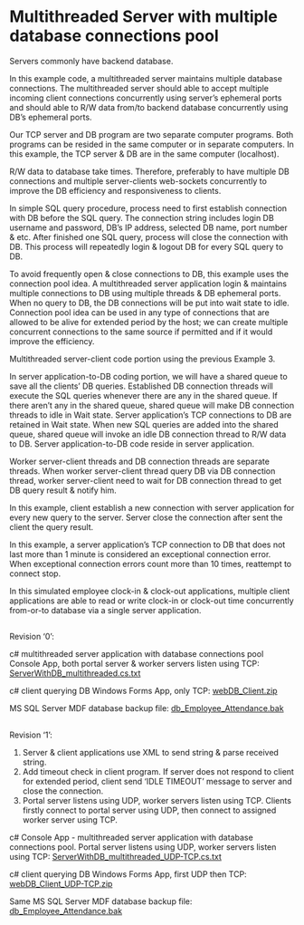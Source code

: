# Multithreaded Server with multiple database connections pool

Servers commonly have backend database.

In this example code, a multithreaded server maintains multiple database connections. The multithreaded server should able to accept multiple incoming client connections concurrently using server’s ephemeral ports and should able to R/W data from/to backend database concurrently using DB’s ephemeral ports.

Our TCP server and DB program are two separate computer programs. Both programs can be resided in the same computer or in separate computers. In this example, the TCP server & DB are in the same computer (localhost).

R/W data to database take times. Therefore, preferably to have multiple DB connections and multiple server-clients web-sockets concurrently to improve the DB efficiency and responsiveness to clients.

In simple SQL query procedure, process need to first establish connection with DB before the SQL query. The connection string includes login DB username and password, DB’s IP address, selected DB name, port number & etc. After finished one SQL query, process will close the connection with DB. This process will repeatedly login & logout DB for every SQL query to DB.

To avoid frequently open & close connections to DB, this example uses the connection pool idea. A multithreaded server application login & maintains multiple connections to DB using multiple threads & DB ephemeral ports. When no query to DB, the DB connections will be put into wait state to idle. Connection pool idea can be used in any type of connections that are allowed to be alive for extended period by the host; we can create multiple concurrent connections to the same source if permitted and if it would improve the efficiency.

Multithreaded server-client code portion using the previous Example 3.

In server application-to-DB coding portion, we will have a shared queue to save all the clients’ DB queries. Established DB connection threads will execute the SQL queries whenever there are any in the shared queue. If there aren’t any in the shared queue, shared queue will make DB connection threads to idle in Wait state. Server application’s TCP connections to DB are retained in Wait state. When new SQL queries are added into the shared queue, shared queue will invoke an idle DB connection thread to R/W data to DB. Server application-to-DB code reside in server application.

Worker server-client threads and DB connection threads are separate threads. When worker server-client thread query DB via DB connection thread, worker server-client need to wait for DB connection thread to get DB query result & notify him.

In this example, client establish a new connection with server application for every new query to the server. Server close the connection after sent the client the query result.

In this example, a server application’s TCP connection to DB that does not last more than 1 minute is considered an exceptional connection error. When exceptional connection errors count more than 10 times, reattempt to connect stop.

In this simulated employee clock-in & clock-out applications, multiple client applications are able to read or write clock-in or clock-out time concurrently from-or-to database via a single server application.
 
##
Revision ‘0’:

c# multithreaded server application with database connections pool Console App, both portal server & worker servers listen using TCP:   [ServerWithDB_multithreaded.cs.txt](https://github.com/lksark/Multithreaded-server-with-multiple-database-connections-pool/blob/main/ServerWithDB_multithreaded.cs.txt)

c# client querying DB Windows Forms App, only TCP:    [webDB_Client.zip](https://github.com/lksark/Multithreaded-server-with-multiple-database-connections-pool/blob/main/webDB_Client.zip)

MS SQL Server MDF database backup file:   [db_Employee_Attendance.bak](https://github.com/lksark/Multithreaded-server-with-multiple-database-connections-pool/blob/main/db_Employee_Attendance.bak)

##
Revision ‘1’:

1. Server & client applications use XML to send string & parse received string.
2. Add timeout check in client program. If server does not respond to client for extended period, client send ‘<CLIENT><command>IDLE TIMEOUT</command></CLIENT>’ message to server and close the connection.
3. Portal server listens using UDP, worker servers listen using TCP. Clients firstly connect to portal server using UDP, then connect to assigned worker server using TCP.

c# Console App - multithreaded server application with database connections pool. Portal server listens using UDP, worker servers listen using TCP:   [ServerWithDB_multithreaded_UDP-TCP.cs.txt](https://github.com/lksark/Multithreaded-server-with-multiple-database-connections-pool/blob/main/ServerWithDB_multithreaded_UDP-TCP.cs.txt)

c# client querying DB Windows Forms App, first UDP then TCP:    [webDB_Client_UDP-TCP.zip](https://github.com/lksark/Multithreaded-server-with-multiple-database-connections-pool/blob/main/webDB_Client_UDP-TCP.zip)

Same MS SQL Server MDF database backup file:   [db_Employee_Attendance.bak](https://github.com/lksark/Multithreaded-server-with-multiple-database-connections-pool/blob/main/db_Employee_Attendance.bak)
